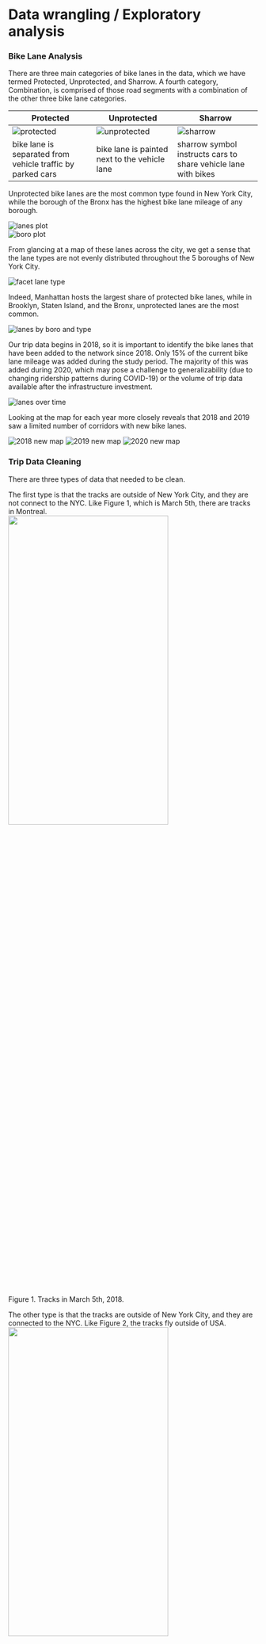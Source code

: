 # Data wrangling / Exploratory analysis

### Bike Lane Analysis

There are three main categories of bike lanes in the data, which we have termed Protected, Unprotected, and Sharrow. A fourth category, Combination, is comprised of those road segments with a combination of the other three bike lane categories. 

| Protected | Unprotected | Sharrow |
|-----------|-------------|---------|
|![protected](images/1stave_protected.jpg)|![unprotected](images/melrose_striped.PNG)|![sharrow](images/sharrow.PNG)|
| bike lane is separated from vehicle traffic by parked cars | bike lane is painted next to the vehicle lane | sharrow symbol instructs cars to share vehicle lane with bikes |

Unprotected bike lanes are the most common type found in New York City, while the borough of the Bronx has the highest bike lane mileage of any borough.

![lanes plot](images/plot_lanes_bytype.png)  
![boro plot](images/plot_lanes_byBoro.png)


From glancing at a map of these lanes across the city, we get a sense that the lane types are not evenly distributed throughout the 5 boroughs of New York City. 

![facet lane type](images/facet_lanetype.png)


Indeed, Manhattan hosts the largest share of protected bike lanes, while in Brooklyn, Staten Island, and the Bronx, unprotected lanes are the most common.

![lanes by boro and type](images/plot_lanes_byBoroLaneType.png)


Our trip data begins in 2018, so it is important to identify the bike lanes that have been added to the network since 2018. Only 15% of the current bike lane mileage was added during the study period. The majority of this was added during 2020, which may pose a challenge to generalizability (due to changing ridership patterns during COVID-19) or the volume of trip data available after the infrastructure investment. 

![lanes over time](images/newlanes_studyperiod.png)

Looking at the map for each year more closely reveals that 2018 and 2019 saw a limited number of corridors with new bike lanes. 

![2018 new map](images/2018_newbyType.png)
![2019 new map](images/2019_newbyType.png)
![2020 new map](images/2020_newbyType.png)


### Trip Data Cleaning

There are three types of data that needed to be clean. 

The first type is that the tracks are outside of New York City, and they are not connect to the NYC. Like Figure 1, which is March 5th, there are tracks in Montreal.<br>
<img src="https://github.com/kateesutt/practicum-nycdot/blob/main/images/type1_March5th.png" width="80%" height="40%">

Figure 1. Tracks in March 5th, 2018.

The other type is that the tracks are outside of New York City, and they are connected to the NYC. Like Figure 2, the tracks fly outside of USA.<br>
<img src="https://github.com/kateesutt/practicum-nycdot/blob/main/images/type2_March25th.png" width="80%" height="40%">

Figure 2. Tracks in March 25th, 2018.

The first type of data could be cleaned by using clip. We clip the trip line strings within the NYC boundary. For the second type, we at first buffered the NYC boundary, then do the clip, and we also find out the points which intersect with the buffered boundary. To illustrate, we need to buffer the NYC boundary because some of tracks are close to shorelines. If the shape file of boundary is not buffered, these tracks will not be included. Then we select out the linestrings which intersect with the buffered boundary. 

#### The third type is more complicated. <br>
The trips is inside NYC, however, when using mapview to visualize the basemap, we find that these tracks are not aligned with existing roads. 

<img src="https://github.com/kateesutt/practicum-nycdot/blob/main/images/Type3_0705_1.png" width="80%" height="40%">

Figure 3. July 5th, 2018.

When we zoom in, we found a lot of similar issues. This is a snapshot of July, 5th.<br>

<img src="https://github.com/kateesutt/practicum-nycdot/blob/main/images/Type3_0705_2.png" width="80%" height="40%"><br>

Even when we use more fine-grained boundary, like shorlines of NYC to clip the data, it is still hard for R to tell whether a specific track is valid.<br>

<img src="https://github.com/kateesutt/practicum-nycdot/blob/main/images/Type3_0705_3.png" width="80%" height="40%"><br>




### Part 2 Spatial and Temporal Visualizations


#### Ridership Trend in 2018

<img src="https://github.com/kateesutt/practicum-nycdot/blob/main/images/hourly_T.png" ><br>

The ridership by 24-hours, 2018

As you can see from the figure above, the trend within a day, 24 hours, remains similar for all 10 months. The morning peak appreas around 12:00 pm and the evening peak appears around 9:00 pm. Ridership decrease in midnight and early morning, the lowest ridership appears in 7:30 am.

<img src="https://github.com/kateesutt/practicum-nycdot/blob/main/images/weekly_T.png"><br>

The ridership by day of the week, 2018

Surprisingly, the peak of the ridership does not appears during weekends.The ridership trend by day of the week varies between different months. 

<img src="https://github.com/kateesutt/practicum-nycdot/blob/main/images/monthly_T2.png"><br>

The ridership by month, 2018

No obvious trends/patterns


#### Ridership Trend in July, 2018

The weather and temperature in July is most suitable for cycling. Therefore we focus on ridership in July and see the biking trend within the month.

<img src="https://github.com/kateesutt/practicum-nycdot/blob/main/images/trendInJuly.png"><br>

There is clearly a daily periodicity

### Manhattan 
#### Ridership Trend on roads in March, year 2018 and year 2019

Due to the size of data, we focus on Manhattan in this part of visualization. 

To further clean up problematic trips within the selected boundary, we consider changing linestring of trip data into points. Later, we select only the points which are falling inside the routes. The points are then grouped by their unique index. Additionally, in order to make them overlap better, we make a 15 feet buffer on route data by using ArcGIS.
However, during this workflow, we are changing linestring to points, a progress that add much more data on original dataset. Therefore, we decide to select part of original data based on their temporal characteristics.

We are comparing trips in March, 2018 and trips in March, 2019. The following graphs are daily trends and hourly trends in March for each year.

<img src="https://github.com/kateesutt/practicum-nycdot/blob/main/images/hourlytrend_1819.jpeg"><br>

<img src="https://github.com/kateesutt/practicum-nycdot/blob/main/images/dailytrend_1819.jpeg"> <br>

From the figures, we could see that, overall, there are much more trips in March 2019. There is no clear daily trend. However, in both years, the number of trips peak at similar days. Hence, March 10th and March 20th are selected as days which have smaller number of trips and larger number of trips.

Moreover, there is a similar hourly trend that the number of trips peaks at 23pm and minimizes at 8am. Because there it not enough data to do clear comparison at 8am, we only use 23pm.

In the process of changing linestring to points, aiming to keep data’s attributes, we use ArcGIS to help us do the transformation. We use the tool, Generate Pointes Along Lines, and create the points as 5%. In other words, for one string of trip data, there will be 100%/5% = 20 number of points.

<img src="https://github.com/kateesutt/practicum-nycdot/blob/main/images/geoprocess_arcgis.png"><br>

After transformation, only the points which locate inside the boundary of routes are kept. Later, for each route, the points are grouped by their identical index, and we count the number of trips in one route.

Here is the map of trips in March 10th, year 2018 and year 2019.

<img src="https://github.com/kateesutt/practicum-nycdot/blob/main/images/march10_1819.png"><br>

Also, here is the table that describes the additional trips of added bike infrastructures:
| Street      | Count (2018) | Count (2019) |
| ----------- | ----------- |-------------|
| 	5 AVENUE  | 0           | 2           |
| BIKE PATH   | 0           | 1           |
| BROADWAY    | 0           | 7           |
|HUDSON RIVER GREENWAY|0| 1|

Here is the map of trips in March 20th, year 2018 and year 2019.

<img src="https://github.com/kateesutt/practicum-nycdot/blob/main/images/march20_1819.png"><br>

Moreover, the map of trips at 23pm in March is also made.
<img src="https://github.com/kateesutt/practicum-nycdot/blob/main/images/march23pm_1819.png">

### Brooklyn
To compare with the patterns in Manhattan, we also created the ridership analysis on the same days in Brooklyn

Here is the bike ridership on March 10th, Brooklyn
<img src = "https://github.com/kateesutt/practicum-nycdot/blob/main/images/Brooklyn10th.png">

Here is the bike ridership on March 20th, Brooklyn
<img src = "https://github.com/kateesutt/practicum-nycdot/blob/main/images/Brooklyn20th.png">


### OUR QUESTIONS
  1. **Question about big datasets**: Should we train our model on one Borough (Manhattan has the most well-built bikelane systems and the most trips) and then test our model on other boroughs?<br>
    -- However Manhattan don't have many new bikelanes in 2018 (Because it was already well-built). If we want to model the impact of new infra on the bike ridership, we are not sure whether that will have an impact on the accuracy of our model.
    
    
  2. When comparing March 2018 and March 2019, 2019 has many more trips. Would that be a problem for our model?
  
  
  3. Methods to count trips on each roads. Are we in the right direction? <br>
    - Our method: create a buffer of each road segment (15 feet) --> linestring to point --> clip points within a buffer of the road --> spatial join the point to road segment --> conver points back to bike trips --> calculate bike trips on each road (group by road name/id)<br>
    - Question 1: When doing spatial join, points are sometimes intersected with multiple roads, which will create multiple records in the data set, then create several trips because some points are duplicated. Will that matter?<br>
    - Question 2: Is 15 feet an appropriate buffer range?<br>
    - Question 3: When turn line into point, which point placement method should we choose? (by distance or by percentage?)
    
    
   4. **Question about big datasets**: Even with subset of data, R became extremely slow when doing visualization or doing spatial operations. Are there any tricks for dealing with big dataset?
  

